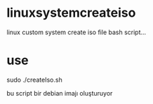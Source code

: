 # linuxsystemcreateiso
linux custom system create iso file bash script...
# use
sudo ./createIso.sh

bu script bir debian imajı oluşturuyor